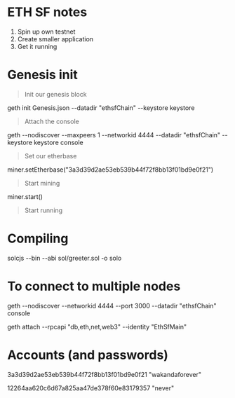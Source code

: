 # ETH SF notes

1) Spin up own testnet
2) Create smaller application
3) Get it running

# Genesis init

> Init our genesis block

geth init Genesis.json --datadir "ethsfChain" --keystore keystore

> Attach the console

geth --nodiscover --maxpeers 1 --networkid 4444 --datadir "ethsfChain" --keystore keystore console 

> Set our etherbase

miner.setEtherbase("3a3d39d2ae53eb539b44f72f8bb13f01bd9e0f21")

> Start mining

miner.start()

> Start running

# Compiling

solcjs --bin --abi  sol/greeter.sol -o solo

# To connect to multiple nodes

geth --nodiscover --networkid 4444 --port 3000 --datadir "ethsfChain" console 

geth attach --rpcapi "db,eth,net,web3"  --identity "EthSfMain"

# Accounts (and passwords)

3a3d39d2ae53eb539b44f72f8bb13f01bd9e0f21
"wakandaforever"

12264aa620c6d67a825aa47de378f60e83179357
"never"






